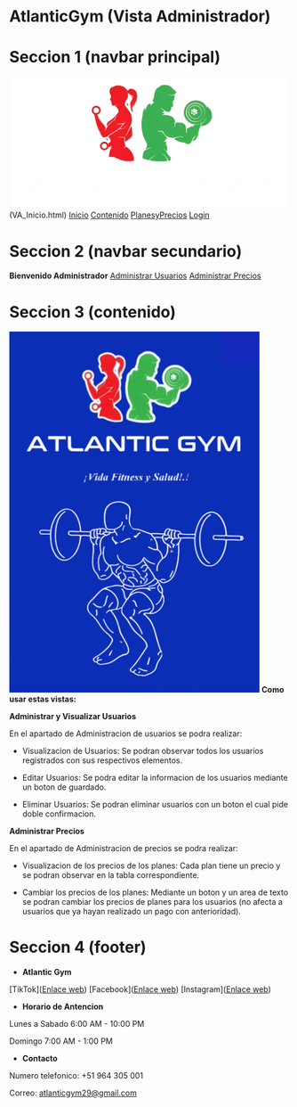 # AtlanticGym (Vista Administrador)

# Seccion 1 (navbar principal)
![Imagen logo](/imgWeb/logo.png)(VA_Inicio.html)
[Inicio](US_Inicio.html)
[Contenido](US_Anuncios.html)
[PlanesyPrecios](#)
[Login](/login)


# Seccion 2 (navbar secundario)
**Bienvenido Administrador**
[Administrar Usuarios](VA_Usuarios.html)
[Administrar Precios](VA_Precios.html)

# Seccion 3 (contenido)
![Imagen](/imgVA/imagen1.png)
**Como usar estas vistas:**

**Administrar y Visualizar Usuarios**

En el apartado de Administracion de usuarios se podra realizar:

- Visualizacion de Usuarios:
Se podran observar todos los usuarios registrados con sus respectivos elementos.

- Editar Usuarios:
Se podra editar la informacion de los usuarios mediante un boton de guardado.

- Eliminar Usuarios:
Se podran eliminar usuarios con un boton el cual pide doble confirmacion.


**Administrar Precios**

En el apartado de Administracion de precios se podra realizar:

- Visualizacion de los precios de los planes:
Cada plan tiene un precio y se podran observar en la tabla correspondiente.

- Cambiar los precios de los planes:
Mediante un boton y un area de texto se podran cambiar los precios de planes para 
los usuarios (no afecta a usuarios que ya hayan realizado un pago con anterioridad).


# Seccion 4 (footer)
- **Atlantic Gym**

[TikTok]([Enlace web](https://www.tiktok.com/@atlantic.gym8))
[Facebook]([Enlace web](https://www.facebook.com/Antlanticgym))
[Instagram]([Enlace web](https://www.instagram.com/atlanticgm/))

- **Horario de Antencion**

Lunes a Sabado 6:00 AM - 10:00 PM

Domingo 7:00 AM - 1:00 PM

- **Contacto**

Numero telefonico: +51 964 305 001

Correo: atlanticgym29@gmail.com